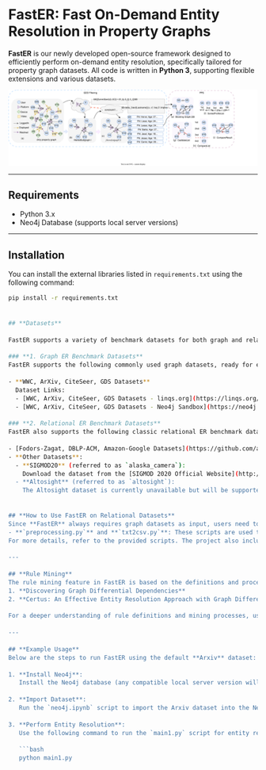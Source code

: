 # **FastER: Fast On-Demand Entity Resolution in Property Graphs**

**FastER** is our newly developed open-source framework designed to efficiently perform on-demand entity resolution, specifically tailored for property graph datasets. All code is written in **Python 3**, supporting flexible extensions and various datasets.

![FastER Overview](FastER%20overview.svg)

---

## **Requirements**
- Python 3.x
- Neo4j Database (supports local server versions)

---

## **Installation**
You can install the external libraries listed in `requirements.txt` using the following command:

```bash
pip install -r requirements.txt


## **Datasets**

FastER supports a variety of benchmark datasets for both graph and relational entity resolution (ER), as detailed below:

### **1. Graph ER Benchmark Datasets**
FastER supports the following commonly used graph datasets, ready for experiments:

- **WWC, ArXiv, CiteSeer, GDS Datasets**  
  Dataset Links:  
  - [WWC, ArXiv, CiteSeer, GDS Datasets - linqs.org](https://linqs.org/datasets/)  
  - [WWC, ArXiv, CiteSeer, GDS Datasets - Neo4j Sandbox](https://neo4j.com/sandbox/)

### **2. Relational ER Benchmark Datasets**
FastER also supports the following classic relational ER benchmark datasets:

- [Fodors-Zagat, DBLP-ACM, Amazon-Google Datasets](https://github.com/anhaidgroup/deepmatcher/blob/master/Datasets.md)
- **Other Datasets**:
  - **SIGMOD20** (referred to as `alaska_camera`):  
    Download the dataset from the [SIGMOD 2020 Official Website](http://www.inf.uniroma3.it/db/sigmod2020contest/task.html) and place the `2013_camera_specs` folder into the project's `data_raw` directory.
  - **Altosight** (referred to as `altosight`):  
    The Altosight dataset is currently unavailable but will be supported in the future.


## **How to Use FastER on Relational Datasets**
Since **FastER** always requires graph datasets as input, users need to first convert relational datasets into graph datasets. For this purpose, we provide the following preprocessing scripts:
- **`preprocessing.py`** and **`txt2csv.py`**: These scripts are used to convert relational datasets into graph datasets.  
For more details, refer to the provided scripts. The project also includes pre-converted sample datasets that can be used directly.

---

## **Rule Mining**
The rule mining feature in FastER is based on the definitions and processes described in the following papers:
1. **Discovering Graph Differential Dependencies**  
2. **Certus: An Effective Entity Resolution Approach with Graph Differential Dependencies (GDDs)**  

For a deeper understanding of rule definitions and mining processes, users are encouraged to read these papers.

---

## **Example Usage**
Below are the steps to run FastER using the default **Arxiv** dataset:

1. **Install Neo4j**:  
   Install the Neo4j database (any compatible local server version will work).

2. **Import Dataset**:  
   Run the `neo4j.ipynb` script to import the Arxiv dataset into the Neo4j database.

3. **Perform Entity Resolution**:  
   Use the following command to run the `main1.py` script for entity resolution:

   ```bash
   python main1.py
